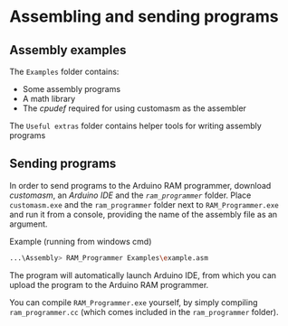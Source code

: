 # Assembling and sending programs

## Assembly examples

The `Examples` folder contains:

- Some assembly programs
- A math library
- The *cpudef* required for using customasm as the assembler

The `Useful extras` folder contains helper tools for writing assembly programs


## Sending programs

In order to send programs to the Arduino RAM programmer, download *customasm*, an *Arduino IDE* and the *`ram_programmer`* folder.
Place `customasm.exe` and the `ram_programmer` folder next to `RAM_Programmer.exe` and run it from a console, providing the name of the assembly file as an argument.

Example (running from windows cmd)

```sh
...\Assembly> RAM_Programmer Examples\example.asm
```

The program will automatically launch Arduino IDE, from which you can upload the program to the Arduino RAM programmer.

You can compile `RAM_Programmer.exe` yourself, by simply compiling `ram_programmer.cc` (which comes included in the `ram_programmer` folder).